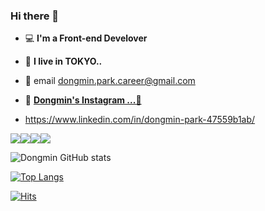 ### Hi there 👋




- 💻 **I'm a Front-end Develover**

- 🗼 **I live in TOKYO..**

- 📮 email dongmin.park.career@gmail.com
- 🎢 [**Dongmin's Instagram ...🧷**](https://www.instagram.com/dmm_0877/)
- https://www.linkedin.com/in/dongmin-park-47559b1ab/
<!-- - 📓 [**Dongmin's Study note ...**](https://stupendous-squid-8d8.notion.site/fed037402b754ecba6504dbf93788e88) -->
<!-- 
- 📋 [**Dongmin's portfolio(JavaScript)...🧷**](https://drive.google.com/file/d/1AT-zajnqm42UdFBREqTzMQ1v4iXecHwB/view?usp=sharing)

- 📋 [**Dongmin's portfolio(java)..🧷**](https://drive.google.com/file/d/1SSwC7guHt3PMnnA_xrj9G1fphxcNihFZ/view?usp=sharing)
 -->
 <div style="display:flex">
  <img src="https://img.shields.io/badge/Javascript-F7DF1E?style=for-the-badge&logo=JS&logoColor=white">
<img src="https://img.shields.io/badge/React-61DAFB?style=for-the-badge&logo=react&logoColor=white">
<img src="https://img.shields.io/badge/Next.js-000000?style=for-the-badge&logo=Next.js&logoColor=white">
<img src="https://img.shields.io/badge/Flutter-02569B?style=for-the-badge&logo=Flutter&logoColor=white">
  </div>

  
![Dongmin GitHub stats](https://github-readme-stats.vercel.app/api?username=dongmin7208&hide=prs&show_icons=true&hide_border=true&theme=algolia)

[![Top Langs](https://github-readme-stats.vercel.app/api/top-langs/?username=dongmin7208&hide_border=true&theme=algolia&hide=java&layout=compact)](https://github.com/anuraghazra/github-readme-stats)

[![Hits](https://hits.seeyoufarm.com/api/count/incr/badge.svg?url=https%3A%2F%2Fgithub.com%2Fdongmin7208&count_bg=%2379C83D&title_bg=%231950D7&icon=react.svg&icon_color=%23E7E7E7&title=hits&edge_flat=false)](https://hits.seeyoufarm.com)



